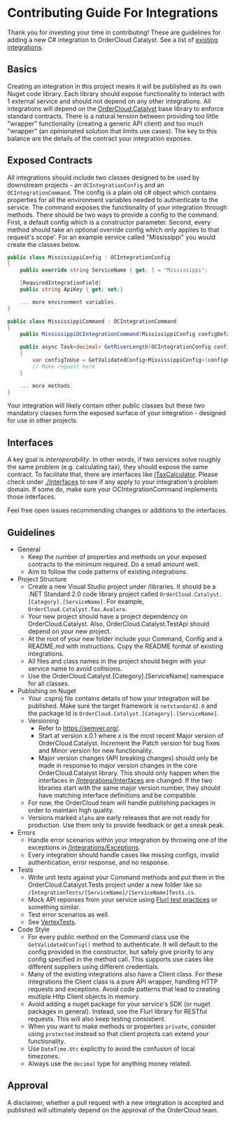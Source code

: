﻿# Contributing Guide For Integrations 

Thank you for investing your time in contributing! These are guidelines for adding a new C# integration to OrderCloud Catalyst. See a list of [existing integrations](https://github.com/ordercloud-api/ordercloud-dotnet-catalyst#3rd-party-integrations).

## Basics 

Creating an integration in this project means it will be published as its own Nuget code library. Each library should expose functionality to interact with 1 external service and should not depend on any other integrations. All integrations will depend on the [OrderCloud.Catalyst](https://www.nuget.org/packages/ordercloud-dotnet-catalyst/) base library to enforce standard contracts. There is a natural tension between providing too little "wrapper" functionality (creating a generic API client) and too much "wrapper" (an opinionated solution that limits use cases). The key to this balance are the details of the contract your integration exposes.

## Exposed Contracts 

All integrations should include two classes designed to be used by downstream projects - an `OCIntegrationConfig` and an `OCIntegrationCommand`. The config is a plain old c# object which contains properties for all the environment variables needed to authenticate to the service. The command exposes the functionality of your integration through methods. There should be two ways to provide a config to the command. First, a default config which is a constructor parameter. Second, every method should take an optional override config which only applies to that request's scope'. For an example service called "Mississippi" you would create the classes below. 

```c#
public class MississippiConfig : OCIntegrationConfig
{
    public override string ServiceName { get; } = "Mississippi";

	[RequiredIntegrationField]
	public string ApiKey { get; set;}

	... more environment variables.
}
```
```c#
public class MississippiCommand : OCIntegrationCommand
{
	public MississippiOCIntegrationCommand(MississippiConfig configDefault) : base(configDefault) { }

	public async Task<decimal> GetRiverLength(OCIntegrationConfig configOverride = null) 
	{
		var configToUse = GetValidatedConfig<MississippiConfig>(configOverride);
		// Make request here 
	}

	... more methods.
}
```

Your integration will likely contain other public classes but these two mandatory classes form the exposed surface of your integration - designed for use in other projects. 

## Interfaces 

A key goal is *interoperability*. In other words, if two services solve roughly the same problem (e.g. calculating tax), they should expose the same contract. To facilitate that, there are interfaces like [ITaxCalculator](./Interfaces/ITaxCalculator.cs). Please check under [./Interfaces](./Interfaces) to see if any apply to your integration's problem domain. If some do, make sure your OCIntegrationCommand implements those interfaces.

Feel free open issues recommending changes or additions to the interfaces. 

## Guidelines

 - General
	- Keep the number of properties and methods on your exposed contracts to the minimum required. Do a small amount well. 
	- Aim to follow the code patterns of existing integrations. 
 - Project Structure
    - Create a new Visual Studio project under /libraries. It should be a .NET Standard 2.0 code library project called `OrderCloud.Catalyst.[Category].[ServiceName]`. For example, `OrderCloud.Catalyst.Tax.Avalara`.
	- Your new project should have a project dependency on OrderCloud.Catalyst. Also, OrderCloud.Catalyst.TestApi should depend on your new project. 
	- At the root of your new folder include your Command, Config and a README.md with instructions. Copy the README format of existing integrations.
	- All files and class names in the project should begin with your service name to avoid collisions.
	- Use the OrderCloud.Catalyst.[Category].[ServiceName] namespace for all classes.
 - Publishing on Nuget
	- Your .csproj file contains details of how your integration will be published. Make sure the target framework is `netstandard2.0` and the package Id is `OrderCloud.Catalyst.[Category].[ServiceName]`.
	- Versioning 
		- Refer to https://semver.org/. 
		- Start at version x.0.1 where x is the most recent Major version of OrderCloud.Catalyst. Increment the Patch version for bug fixes and Minor version for new functionality.  
		- Major version changes (API breaking changes) should only be made in response to major version changes in the core OrderCloud.Catalyst library. This should only happen when the interfaces in [/Integrations/Interfaces](./Interfaces) are changed. If the two libraries start with the same major version number, they should have matching interface definitions and be compatible. 
	- For now, the OrderCloud team will handle publishing packages in order to maintain high quality.
	- Versions marked `alpha` are early releases that are not ready for production. Use them only to provide feedback or get a sneak peak.
 - Errors 
	- Handle error scenarios within your integration by throwing one of the exceptions in [/Integrations/Exceptions](./Exceptions). 
	- Every integration should handle cases like missing configs, invalid authentication, error response, and no response.
 - Tests 
	- Write unit tests against your Command methods and put them in the OrderCloud.Catalyst.Tests project under a new folder like so `/IntegrationTests/[ServiceName]/[ServiceName]Tests.cs`. 
	- Mock API reponses from your service using [Flurl test practices](https://flurl.dev/docs/testable-http/) or something similar. 
	- Test error scenarios as well.
	- See [VertexTests](../../../tests.OrderCloud.Catalyst.Tests/IntegrationTests/Vertex/VertexTests.cs).
 - Code Style
    - For every public method on the Command class use the `GetValidatedConfig()` method to authenticate. It will default to the config provided in the constructor, but safely give priority to any config specified in the method call. This supports use cases like different suppliers using different credentials.
 	- Many of the existing integrations also have a Client class. For these integrations the Client class is a pure API wrapper, handling HTTP requests and exceptions. Avoid code patterns that lead to creating multiple Http Client objects in memory.  
	- Avoid adding a nuget package for your service's SDK (or nuget packages in general). Instead, use the Flurl library for RESTful requests. This will also keep testing consistient. 
    - When you want to make methods or properties `private`, consider using `protected` instead so that client projects can extend your functionality. 
	- Use `DateTime.Utc` explicitly to avoid the confusion of local timezones.
	- Always use the `decimal` type for anything money related.

## Approval

A disclaimer, whether a pull request with a new integration is accepted and published will ultimately depend on the approval of the OrderCloud team.

